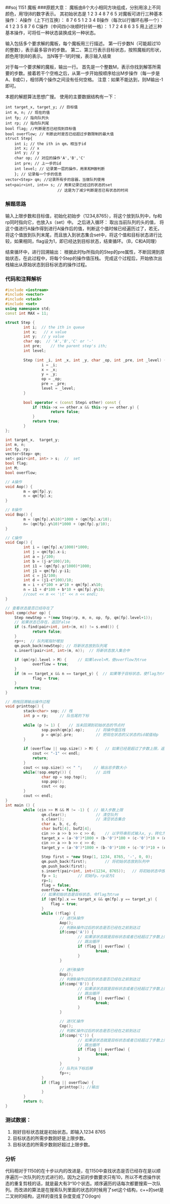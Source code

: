 ##soj 1151 魔板
###原题大意：
魔板由8个大小相同方块组成，分别用涂上不同颜色，用1到8的数字表示。
其初始状态是
1 2 3 4
8 7 6 5
对魔板可进行三种基本操作：
A操作（上下行互换）：
8 7 6 5
1 2 3 4
B操作（每次以行循环右移一个）：
4 1 2 3
5 8 7 6
C操作（中间四小块顺时针转一格）：
1 7 2 4
8 6 3 5
用上述三种基本操作，可将任一种状态装换成另一种状态。

输入包括多个要求解的魔板，每个魔板用三行描述。
第一行步数N（可能超过10的整数），表示最多容许的步数。
第二、第三行表示目标状态，按照魔板的形状，颜色用1到8的表示。
当N等于-1的时候，表示输入结束

对于每一个要求解的魔板，输出一行。
首先是一个整数M，表示你找到解答所需要的步数。接着若干个空格之后，从第一步开始按顺序给出M步操作（每一步是A、B或C），相邻两个操作之间没有任何空格。
注意：如果不能达到，则M输出-1即可。

本题的解题算法思想广搜。
使用的主要数据结构有一下：

    int target_x, target_y; // 目标值
    int m, n; // 现在的值
    int fp; // 指向队列头
    int rp; // 指向队列尾
    bool flag; //判断是否已经找到目标值
    bool overflow; // 判断此时是否已经超过步数限制的最大值
    struct Step{
        int i; // the ith in qm，相当于id
        int x; // x
        int y; // y
        char op; // 对应的操作'A','B','C'
        int pre; // 上一步的id
        int level; // 记录第一层的操作，用来和M做判断
        }; // 记录每一个步的信息
    vector<Step> qm; //记录所有步的容器，当做队列使用
    set<pair<int, int>> s; // 用来记录已经过的状态的set
                           // 这是为了减少判断是否已有状态的时间

### 解题思路
输入上限步数和目标值，初始化初始步（1234,8765），将这个放到队列中，fp和rp同时指向它，也放入s（set）中。
之后进入循环：
    取出当前队列的头的值，
    将这个值进行A操作得到进行A操作后的值，判断这个值时候已经遍历过了，若无，将这个值放到队列末尾，而且放入到状态集合set中，将这个值和目标状态进行比较，如果相同，flag设为1，即已经达到目标状态，结束循环。（B，C和A同理）

结束循环中，进行回溯输出：
    根据此时fp所指向的Step的pre属性，不断回溯到原始状态，在此过程中，将每个Step的操作值压栈。
    完成这个过程后，开始依次出栈输出从原始状态到目标状态的操作过程。

### 代码和注释解析
``` c++
#include <iostream>
#include <vector>
#include <stack>
#include <set>
using namespace std;
const int MAX = 11;

struct Step {
        int i;  // the ith in queue
        int x;   // x value
        int y;  // y value
        char op;  // 'A','B','C' or '-'
        int pre;    // the parent step's ith;
        int level;
        
        Step (int _i, int _x, int _y, char _op, int _pre, int _level) {
                i = _i;
                x = _x;
                y = _y;
                op = _op;
                pre = _pre;
                level = _level;
        }
        
        bool operator < (const Step& other) const {
            if (this->x == other.x && this->y == other.y) {
                    return false;
            }
            return true;
        }
};

int target_x,  target_y;
int m, n;
int fp, rp;
vector<Step> qm;
set< pair<int, int> > s;  //  set
bool flag;
int M;
bool overflow;

// A操作
void Aop() {
        m = qm[fp].y;
        n = qm[fp].x;
}

// B操作
void Bop() {
        m = (qm[fp].x%10)*1000 + (qm[fp].x/10);
        n= (qm[fp].y%10)*1000 + (qm[fp].y/10);
}

// C操作
void Cop() {
        int i = (qm[fp].x/1000)*1000;
        int j = qm[fp].x-i;
        int a = j/100;
        int b = (j-a*100)/10;
        int i1 = (qm[fp].y/1000)*1000;
        int j1 = qm[fp].y-i1;
        int c = j1/100;
        int d = (j1-c*100)/10;
        m = i + c*100 + a*10 + qm[fp].x%10;
        n = i1 + d*100 + b*10 + qm[fp].y%10;
        //cout << m << '\t' << n << endl;
}

// 查看状态是否已经存在了
bool comp(char op) {
    Step newStep = *(new Step(rp, m, n, op, fp, qm[fp].level+1));
    // 如果状态已存在，返回false
    if (s.find(pair<int, int>(m, n)) != s.end()) {
            return false;
    }
    rp++;  // 队列尾指针增加
    qm.push_back(newStep); // 将新状态放到队列尾
    s.insert(pair<int, int>(m, n));  // 将新状态放入集合中

    if (qm[rp].level > M) {     // 如果level>M，使overflow为true
            overflow = true;
    }
    if (m == target_x && n == target_y) {  // 如果等于目标状态，使flag为true
            flag = true;
    }
    return true;
}

// 用栈回溯输出操作过程
void printtop() {
        stack<char> sop; // 栈
        int p = rp;     // 队伍尾的下标
        
        while (p != 1) {    // 当未回溯到初始状态的节点时
                sop.push(qm[p].op);     // 将操作值压栈
                p = qm[p].pre;          // 把现在状态的父状态的id赋值给p
        }
        
        if (overflow || sop.size() > M) {   // 如果已经是超过了步数上限，返回-1
            cout << "-1" << endl;
            return;
        }
        cout << sop.size() << " ";     // 输出总步数大小
        while(!sop.empty()) {           // 出栈
                char op = sop.top();
                sop.pop();
                cout << op;
        }
        cout << endl;
}
int main () {
        while (cin >> M && M != -1) {  // 输入步数上限
                qm.clear();             // 清空队列
                s.clear();              // 清空状态集合
                char a, b, c, d;
                char buf1[4], buf2[4];
                cin >> a >> b >> c >> d;    // 以字符串形式输入x, y，转化为int
                target_x = (a-'0')*1000 + (b-'0')*100 + (c-'0')*10 + (d-'0');
                cin >> a >> b >> c >> d;
                target_y = (a-'0')*1000 + (b-'0')*100 + (c-'0')*10 + (d-'0');
                
                Step first = *new Step(1, 1234, 8765, '-', 0, 0);
                qm.push_back(first);        // 将初始状态放到队列中
                qm.push_back(first);
                s.insert(pair<int, int>(1234, 8765));   // 将初始状态中放到状态集合中
                fp = 1;         // 初始fp，rp设为1
                rp=1;
                flag = false;
                overflow = false;
                // 如果初始状态是目标状态，令flag为true
                if (qm[fp].x == target_x && qm[fp].y == target_y) { 
                    flag = true;
                }
                while (!flag) {
                        // 进行A操作
                        Aop();
                        // 判断A操作过后的状态是否已经在之前到达过
                        if(comp('A')) {
                                // 如果该状态就是目标状态或者已经超过了步数上限
                                // 跳出循环
                                if (flag || overflow) {
                                        break;
                                }
                        }
    
                        // 进行B操作
                        Bop();
                        // 判断B操作过后的状态是否已经在之前到达过
                        if(comp('B')) {
                                // 如果该状态就是目标状态或者已经超过了步数上限
                                // 跳出循环
                                if (flag || overflow) {
                                        break;
                                }
                        }

                        // 进行C操作
                        Cop();
                        // 判断C操作过后的状态是否已经在之前到达过
                        if(comp('C')) {
                                // 如果该状态就是目标状态或者已经超过了步数上限
                                // 跳出循环
                                if (flag || overflow) {
                                        break;
                                }
                        }
                        // 队列头下标后移
                        fp++;
                }
                if (flag || overflow) {
                        printtop(); //输出
                }
        }
        return 0;
}                                 
```

### 测试数据：

1. 刚好目标状态就是初始状态。即输入1234 8765
2. 目标状态的所需步数刚好是上限步数。
3. 目标状态的所需步数刚好超过上限步数。

### 分析
代码相对于1150的在十步以内的改进是，在1150中查找状态是否已经存在是以顺序遍历一次队列的方式进行的，因为之前的步数要求只有10，所以不考虑操作状态的重复剪枝的话，就是最大有3^10个状态。顺序遍历的话每次都要搜索一次队列。而改进的算法是在搜索队列里面的状态的时候用了set这个结构，c++的set是二叉树的结构，这样的查找复杂度变成了O(logn)





